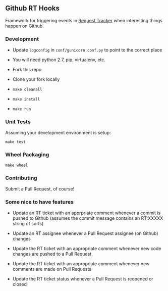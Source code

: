 ## Github RT Hooks

Framework for triggering events in [Request
Tracker](http://bestpractical.com/rt) when interesting things happen on Github.


### Development

- Update `logconfig` in `conf/gunicorn.conf.py` to point to the correct place

- You will need python 2.7, pip, virtualenv, etc.

- Fork this repo

- Clone your fork locally

- `make cleanall`

- `make install`

- `make run`


### Unit Tests

Assuming your development environment is setup:

    make test


### Wheel Packaging

    make wheel


### Contributing

Submit a Pull Request, of course!


### Some nice to have features

- Update an RT ticket with an apprpriate comment whenever a commit is pushed to
Github (assumes the commit message contains an RT:XXXXX string of sorts)

- Update an RT assignee whenever a Pull Request assignee (on Github) changes

- Update the RT ticket with an appropriate comment whenever new code changes
are pushed to a Pull Request

- Update the RT ticket with an appropriate comment whenever new comments are
made on Pull Requests

- Update the RT ticket status whenever a Pull Request is reopened or closed

